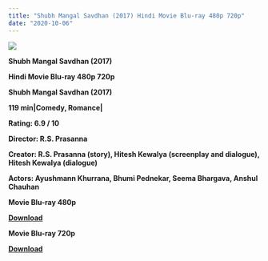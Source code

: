 ```yaml
---
title: "Shubh Mangal Savdhan (2017) Hindi Movie Blu-ray 480p 720p"
date: "2020-10-06"
---
```


[**![](https://1.bp.blogspot.com/-RbbZXmGEsbA/XvmDWuU1gEI/AAAAAAAADwM/3FCXE4fCdaE6kc-m5P7AZSSkIY3x2AqNwCLcBGAsYHQ/s1600/2rtgbvi.jpg)**](https://1.bp.blogspot.com/-RbbZXmGEsbA/XvmDWuU1gEI/AAAAAAAADwM/3FCXE4fCdaE6kc-m5P7AZSSkIY3x2AqNwCLcBGAsYHQ/s1600/2rtgbvi.jpg)

 **Shubh Mangal Savdhan (2017)**

**Hindi Movie Blu-ray 480p 720p** 

**Shubh Mangal Savdhan (2017)**

**119 min|Comedy, Romance|**

**Rating: 6.9 / 10** 

**Director: R.S. Prasanna**

**Creator: R.S. Prasanna (story), Hitesh Kewalya (screenplay and dialogue), Hitesh Kewalya (dialogue)**

**Actors: Ayushmann Khurrana, Bhumi Pednekar, Seema Bhargava, Anshul Chauhan**

 **Movie Blu-ray 480p** 

**[Download](https://myglinks.xyz/4213)** 

 **Movie Blu-ray 720p** 

**[Download](https://myglinks.xyz/4214)**
